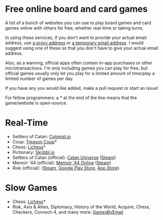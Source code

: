 # Free online board and card games
A list of a bunch of websites you can use to play board games and card games online with others for free, whether real-time or taking turns.

In using these services, if you don't want to provide your actual email address, use [a proxy address](https://anonaddy.com/) or [a temporary email address](https://10minutemail.com/). I would suggest using one of these so that you don't have to give your actual email address.

Also, as a warning, official apps often contain in-app purchases or other microtransactions. I'm only including games you can play for free, but official games usually only let you play for a limited amount of time/play a limited number of games per day.

If you have any you would like added, make a pull request or start an issue!

For fellow programmers: a * at the end of the line means that the game/website is open-source.

# Real-Time
 - Settlers of Catan: [Colonist.io](https://colonist.io/)
 - Coup: [Treason Coup](https://coup.thebrown.net/)*
 - Chess: [Lichess](lichess.org/)*
 - Pictionary: [Skribbl.io](https://skribbl.io/)
 - Settlers of Catan (official): [Catan Universe](https://catanuniverse.com/en) ([Steam](https://store.steampowered.com/app/544730/Catan_Universe/))
 - Memoir '44 (official): [Memoir '44 Online](https://www.daysofwonder.com/online/en/m44/) ([Steam](https://store.steampowered.com/app/108210/Memoir_44_Online/))
 - Risk (official): ([Steam](https://store.steampowered.com/app/1128810/RISK_Global_Domination/), [Google Play Store](https://play.google.com/store/apps/details?id=com.hasbro.riskbigscreen&hl=en), [App Store](https://apps.apple.com/us/app/risk-global-domination/id1051334048))
 
# Slow Games
 - Chess: [Lichess](lichess.org/)*
 - Risk, Axis & Allies, Diplomacy, History of the World, Acquire, Chess, Checkers, Connect-4, and many more: [GamesByEmail](http://gamesbyemail.com/)
